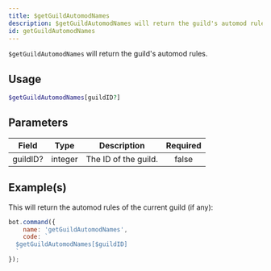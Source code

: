 ```yaml
---
title: $getGuildAutomodNames
description: $getGuildAutomodNames will return the guild's automod rules.
id: getGuildAutomodNames
---
```


`$getGuildAutomodNames` will return the guild's automod rules.

## Usage

```php
$getGuildAutomodNames[guildID?]
```

## Parameters

| Field    | Type    | Description          | Required |
| -------- | ------- | -------------------- | :------: |
| guildID? | integer | The ID of the guild. |  false   |

## Example(s)

This will return the automod rules of the current guild (if any):

```javascript
bot.command({
    name: 'getGuildAutomodNames',
    code: `
  $getGuildAutomodNames[$guildID]
  `
});
```
